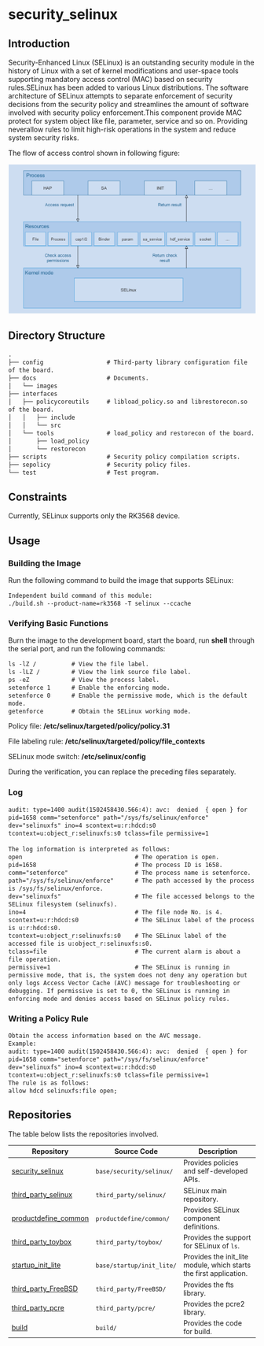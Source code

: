 # security_selinux

## Introduction

Security-Enhanced Linux (SELinux) is an outstanding security module in the history of Linux with a set of kernel modifications and user-space tools supporting mandatory access control (MAC) based on security rules.SELinux has been added to various Linux distributions. The software architecture of SELinux attempts to separate enforcement of security decisions from the security policy and streamlines the amount of software involved with security policy enforcement.This component provide MAC protect for system object like file, parameter, service and so on. Providing neverallow rules to limit high-risk operations in the system and reduce system security risks.

The flow of access control shown in following figure:

![Overall architecture](docs/images/SELinux.png)

## Directory Structure

```
.
├── config                  # Third-party library configuration file of the board.
├── docs                    # Documents.
│   └── images
├── interfaces
│   ├── policycoreutils     # libload_policy.so and librestorecon.so of the board.
│   │   ├── include
│   │   └── src
│   └── tools               # load_policy and restorecon of the board.
│       ├── load_policy
│       └── restorecon
├── scripts                 # Security policy compilation scripts.
├── sepolicy                # Security policy files.
└── test                    # Test program.
```

## Constraints

Currently, SELinux supports only the RK3568 device.

## Usage

### Building the Image

Run the following command to build the image that supports SELinux:

```
Independent build command of this module:
./build.sh --product-name=rk3568 -T selinux --ccache
```
### Verifying Basic Functions

Burn the image to the development board, start the board, run **shell** through the serial port, and run the following commands:

```
ls -lZ /          # View the file label. 
ls -lLZ /         # View the link source file label.
ps -eZ            # View the process label.
setenforce 1      # Enable the enforcing mode.
setenforce 0      # Enable the permissive mode, which is the default mode.
getenforce        # Obtain the SELinux working mode.
```
Policy file: **/etc/selinux/targeted/policy/policy.31**

File labeling rule: **/etc/selinux/targeted/policy/file_contexts**

SELinux mode switch: **/etc/selinux/config**

During the verification, you can replace the preceding files separately.

### Log

```
audit: type=1400 audit(1502458430.566:4): avc:  denied  { open } for  pid=1658 comm="setenforce" path="/sys/fs/selinux/enforce" dev="selinuxfs" ino=4 scontext=u:r:hdcd:s0 tcontext=u:object_r:selinuxfs:s0 tclass=file permissive=1

The log information is interpreted as follows:
open                                # The operation is open.
pid=1658                            # The process ID is 1658.
comm="setenforce"                   # The process name is setenforce.
path="/sys/fs/selinux/enforce"      # The path accessed by the process is /sys/fs/selinux/enforce.
dev="selinuxfs"                     # The file accessed belongs to the SELinux filesystem (selinuxfs).
ino=4                               # The file node No. is 4.
scontext=u:r:hdcd:s0                # The SELinux label of the process is u:r:hdcd:s0.
tcontext=u:object_r:selinuxfs:s0    # The SELinux label of the accessed file is u:object_r:selinuxfs:s0.
tclass=file                         # The current alarm is about a file operation.
permissive=1                        # The SELinux is running in permissive mode, that is, the system does not deny any operation but only logs Access Vector Cache (AVC) message for troubleshooting or debugging. If permissive is set to 0, the SELinux is running in enforcing mode and denies access based on SELinux policy rules.  
```

### Writing a Policy Rule

```
Obtain the access information based on the AVC message.
Example:
audit: type=1400 audit(1502458430.566:4): avc:  denied  { open } for  pid=1658 comm="setenforce" path="/sys/fs/selinux/enforce" dev="selinuxfs" ino=4 scontext=u:r:hdcd:s0 tcontext=u:object_r:selinuxfs:s0 tclass=file permissive=1
The rule is as follows:
allow hdcd selinuxfs:file open;
```

## Repositories

The table below lists the repositories involved.

| Repository| Source Code| Description|
| --- | --- | --- |
| [security_selinux](https://gitee.com/openharmony/security_selinux.git) | `base/security/selinux/` | Provides policies and self-developed APIs.|
| [third_party_selinux](https://gitee.com/openharmony/third_party_selinux.git) | `third_party/selinux/` | SELinux main repository.|
| [productdefine_common](https://gitee.com/openharmony/productdefine_common.git) | `productdefine/common/` | Provides SELinux component definitions.|
| [third_party_toybox](https://gitee.com/openharmony/third_party_toybox.git) | `third_party/toybox/` | Provides the support for SELinux of `ls`.|
| [startup_init_lite](https://gitee.com/openharmony/startup_init_lite.git) | `base/startup/init_lite/` | Provides the init_lite module, which starts the first application.|
| [third_party_FreeBSD](https://gitee.com/openharmony/third_party_FreeBSD.git) | `third_party/FreeBSD/` | Provides the fts library.|
| [third_party_pcre](https://gitee.com/openharmony/third_party_pcre2.git) | `third_party/pcre/` | Provides the pcre2 library.|
| [build](https://gitee.com/openharmony/build.git) | `build/` | Provides the code for build.|

